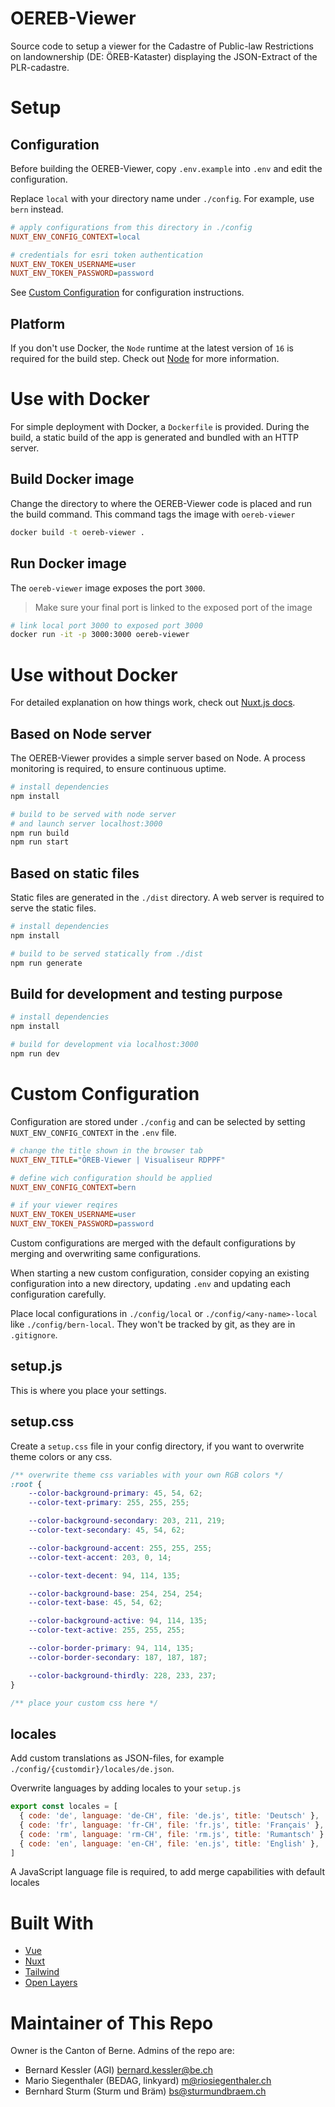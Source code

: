 # OEREB-Viewer

Source code to setup a viewer for the Cadastre of Public-law Restrictions on landownership (DE: ÖREB-Kataster) displaying the JSON-Extract of the PLR-cadastre.

# Setup
## Configuration
Before building the OEREB-Viewer, copy `.env.example` into `.env` and edit the configuration.

Replace `local` with your directory name under `./config`. For example, use `bern` instead.

```ini
# apply configurations from this directory in ./config
NUXT_ENV_CONFIG_CONTEXT=local

# credentials for esri token authentication
NUXT_ENV_TOKEN_USERNAME=user
NUXT_ENV_TOKEN_PASSWORD=password
```

See [Custom Configuration](#custom-configuration) for configuration instructions.

## Platform
If you don't use Docker, the `Node` runtime at the latest version of `16` is required for the build step.
Check out [Node](https://nodejs.org/) for more information.

# Use with Docker
For simple deployment with Docker, a `Dockerfile` is provided.
During the build, a static build of the app is generated and bundled with an HTTP server.

## Build Docker image
Change the directory to where the OEREB-Viewer code is placed and run the build command.
This command tags the image with `oereb-viewer`

```bash
docker build -t oereb-viewer .
```

## Run Docker image
The `oereb-viewer` image exposes the port `3000`.

> Make sure your final port is linked to the exposed port of the image

```bash
# link local port 3000 to exposed port 3000
docker run -it -p 3000:3000 oereb-viewer
```


# Use without Docker
For detailed explanation on how things work,
check out [Nuxt.js docs](https://nuxtjs.org).

## Based on Node server
The OEREB-Viewer provides a simple server based on Node. A process monitoring is required, to ensure continuous uptime.

```bash
# install dependencies
npm install

# build to be served with node server
# and launch server localhost:3000
npm run build
npm run start
```

## Based on static files
Static files are generated in the `./dist` directory. A web server is required to serve the static files.

```bash
# install dependencies
npm install

# build to be served statically from ./dist
npm run generate
```

## Build for development and testing purpose
```bash
# install dependencies
npm install

# build for development via localhost:3000
npm run dev
```

# Custom Configuration
Configuration are stored under `./config` and can be selected by setting `NUXT_ENV_CONFIG_CONTEXT` in the `.env` file.

```ini
# change the title shown in the browser tab
NUXT_ENV_TITLE="ÖREB-Viewer | Visualiseur RDPPF"

# define wich configuration should be applied
NUXT_ENV_CONFIG_CONTEXT=bern

# if your viewer reqires
NUXT_ENV_TOKEN_USERNAME=user
NUXT_ENV_TOKEN_PASSWORD=password
```

Custom configurations are merged with the default configurations by merging and overwriting same configurations.

When starting a new custom configuration, consider copying an existing configuration into a new directory, updating `.env` and updating each configuration carefully.

Place local configurations in `./config/local` or `./config/<any-name>-local` like `./config/bern-local`.
They won't be tracked by git, as they are in `.gitignore`.

## setup.js
This is where you place your settings.

## setup.css
Create a `setup.css` file in your config directory, if you want to overwrite theme colors or any css.

```css
/** overwrite theme css variables with your own RGB colors */
:root {
    --color-background-primary: 45, 54, 62;
    --color-text-primary: 255, 255, 255;

    --color-background-secondary: 203, 211, 219;
    --color-text-secondary: 45, 54, 62;

    --color-background-accent: 255, 255, 255;
    --color-text-accent: 203, 0, 14;

    --color-text-decent: 94, 114, 135;

    --color-background-base: 254, 254, 254;
    --color-text-base: 45, 54, 62;

    --color-background-active: 94, 114, 135;
    --color-text-active: 255, 255, 255;

    --color-border-primary: 94, 114, 135;
    --color-border-secondary: 187, 187, 187;

    --color-background-thirdly: 228, 233, 237;
}

/** place your custom css here */
```

## locales
Add custom translations as JSON-files, for example `./config/{customdir}/locales/de.json`.

Overwrite languages by adding locales to your `setup.js`

```js
export const locales = [
  { code: 'de', language: 'de-CH', file: 'de.js', title: 'Deutsch' },
  { code: 'fr', language: 'fr-CH', file: 'fr.js', title: 'Français' },
  { code: 'rm', language: 'rm-CH', file: 'rm.js', title: 'Rumantsch' },
  { code: 'en', language: 'en-CH', file: 'en.js', title: 'English' },
]
```

A JavaScript language file is required, to add merge capabilities with default locales

# Built With
- [Vue](https://v3.vuejs.org/)
- [Nuxt](https://nuxtjs.org/)
- [Tailwind](https://tailwindcss.com/)
- [Open Layers](https://openlayers.org/)

# Maintainer of This Repo
Owner is the Canton of Berne. Admins of the repo are:

- Bernard Kessler (AGI) bernard.kessler@be.ch
- Mario Siegenthaler (BEDAG, linkyard) m@riosiegenthaler.ch
- Bernhard Sturm (Sturm und Bräm) bs@sturmundbraem.ch
